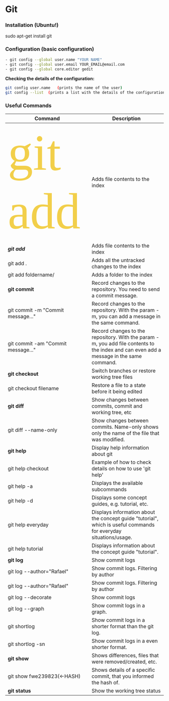 # Git 

### Installation (Ubuntu!)
sudo apt-get install git 

### Configuration (basic configuration)
```sh
- git config --global user.name "YOUR NAME"
- git config --global user.email YOUR_EMAIL@email.com
- git config --global core.editor gedit
```
**Checking the details of the configuration:**
```sh
git config user.name   (prints the name of the user)
git config --list  (prints a list with the details of the configurations)
```
### Useful Commands

| Command | Description |
| ------ | ------  |
| <span style="color: #f2cf4a; font-family: Babas; font-size: 10em;">git add</span> | Adds file contents to the index |
| **_git add_** | Adds file contents to the index | 
| git add . | Adds all the untracked changes to the index  |
| git add foldername/ | Adds a folder to the index |
| **git commit** | Record changes to the repository. You need to send a commit message. |
| git commit -m "Commit message..." | Record changes to the repository. With the param -m, you can add a message in the same command. |
| git commit -am "Commit message..."| Record changes to the repository. With the param -m, you add file contents to the index and can even add a message in the same command. |
| **git checkout** | Switch branches or restore working tree files |
| git checkout filename| Restore a file to a state before it being edited  |
| **git diff** | Show changes between commits, commit and working tree, etc |
| git diff --name-only | Show changes between commits. Name-only shows only the name of the file that was modified.|
| **git help** |  Display help information about git  |
| git help checkout | Example of how to check details on how to use 'git help'  |
| git help -a |  Displays the available subcommands  |
| git help -d |  Displays some concept guides, e.g. tutorial, etc.  |
| git help everyday |  Displays information about the concept guide "tutorial", which is useful commands for everyday situations/usage.  |
| git help tutorial|  Displays information about the concept guide "tutorial".|
| **git log** | Show commit logs  |
| git log --author="Rafael"| Show commit logs. Filtering by author  |
| git log --author="Rafael"| Show commit logs. Filtering by author  |
| git log --decorate | Show commit logs  |
| git log --graph | Show commit logs in a graph.  |
| git shortlog | Show commit logs in a shorter format than the git log.  |
| git shortlog -sn | Show commit logs in a even shorter format. |
| **git show** | Shows differences, files that were removed/created, etc. |
| git show fwe239823(<-HASH) | Shows details of a specific commit, that you informed the hash of. |
| **git status** | Show the working tree status |  
